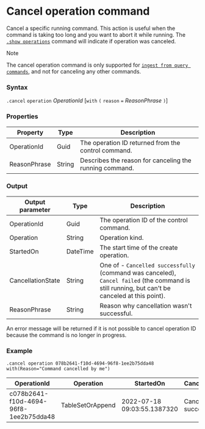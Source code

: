 # Cancel operation command

Cancel a specific running command. This action is useful when the command is taking too long and you want to abort it while running.
The [`.show operations`](../operations.md#show-operations) command will indicate if operation was canceled.

> [!NOTE]
> The cancel operation command is only supported for [`ingest from query commands`](../data-ingestion/ingest-from-query.md), and not for canceling any other commands.

### Syntax

`.cancel` `operation` *OperationId* [`with` `(` `reason` `=` *ReasonPhrase* `)`]

### Properties

|Property|Type|Description
|----------------|-------|---|
|OperationId|Guid|The operation ID returned from the control command.|
|ReasonPhrase|String|Describes the reason for canceling the running command.|

### Output

|Output parameter |Type |Description
|---|---|---
|OperationId|Guid|The operation ID of the control command.
|Operation|String|Operation kind.
|StartedOn|DateTime|The start time of the create operation.
|CancellationState|String|One of - `Cancelled successfully` (command was canceled), `Cancel failed` (the command is still running, but can't be canceled at this point).
|ReasonPhrase|String|Reason why cancellation wasn't successful.

An error message will be returned if it is not possible to cancel operation ID because the command is no longer in progress.

### Example

<!-- csl -->
```
.cancel operation 078b2641-f10d-4694-96f8-1ee2b75dda48 with(Reason="Command cancelled by me")
```

|OperationId|Operation|StartedOn|CancellationState|ReasonPhrase|
|---|---|---|---|---|
|c078b2641-f10d-4694-96f8-1ee2b75dda48|TableSetOrAppend|2022-07-18 09:03:55.1387320|Canceled successfully|Command cancelled by me|